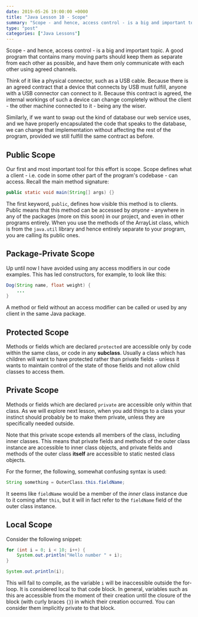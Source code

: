 ```yaml
---
date: 2019-05-26 19:00:00 +0000
title: "Java Lesson 10 - Scope"
summary: "Scope - and hence, access control - is a big and important topic. A good program that contains many moving parts should keep them as separate from each other as possible, and have them only communicate with each other using agreed channels."
type: "post"
categories: ["Java Lessons"]
---
```


Scope - and hence, access control - is a big and important topic. A good program that contains many moving parts should keep them as separate from each other as possible, and have them only communicate with each other using agreed channels.

Think of it like a physical connector, such as a USB cable. Because there is an agreed contract that a device that connects by USB must fulfill, anyone with a USB connector can connect to it. Because this contract is agreed, the internal workings of such a device can change completely without the client - the other machine connected to it - being any the wiser.

Similarly, if we want to swap out the kind of database our web service uses, and we have properly encapsulated the code that speaks to the database, we can change that implementation without affecting the rest of the program, provided we still fulfill the same contract as before.

## Public Scope

Our first and most important tool for this effort is scope. Scope defines what a client - i.e. code in some other part of the program's codebase - can access. Recall the main method signature:

```java
public static void main(String[] args) {}
```

The first keyword, `public`, defines how visible this method is to clients. Public means that this method can be accessed by *anyone* - anywhere in any of the packages (more on this soon) in our project, and even in other programs entirely. When you use the methods of the ArrayList class, which is from the `java.util` library and hence entirely separate to your program, you are calling its public ones.

## Package-Private Scope

Up until now I have avoided using any access modifiers in our code examples. This has led constructors, for example, to look like this:

```java
Dog(String name, float weight) {
    ...
}
```

A method or field without an access modifier can be called or used by any client in the same Java package.

## Protected Scope

Methods or fields which are declared `protected` are accessible only by code within the same class, or code in any **subclass**. Usually a class which has children will want to have protected rather than private fields - unless it wants to maintain control of the state of those fields and not allow child classes to access them.

## Private Scope

Methods or fields which are declared `private` are accessible only within that class. As we will explore next lesson, when you add things to a class your instinct should probably be to make them private, unless they are specifically needed outside.

Note that this private scope extends all members of the class, including inner classes. This means that private fields and methods of the outer class instance are accessible to inner class objects, and private fields and methods of the outer class **itself** are accessible to static nested class objects.

For the former, the following, somewhat confusing syntax is used:

```java
String something = OuterClass.this.fieldName;
```

It seems like `fieldName` would be a member of the *inner* class instance due to it coming after `this`, but it will in fact refer to the `fieldName` field of the outer class instance.

## Local Scope

Consider the following snippet:

```java
for (int i = 0; i < 10; i++) {
    System.out.println("Hello number " + i);
}

System.out.println(i);
```

This will fail to compile, as the variable `i` will be inaccessible outside the for-loop. It is considered local to that code block. In general, variables such as this are accessible from the moment of their creation until the closure of the block (with curly braces `{}`) in which their creation occurred. You can consider them implicitly private to that block.
